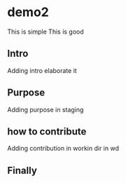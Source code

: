 # demo2

This is simple 
This is good
## Intro
Adding intro
elaborate it 
## Purpose
Adding purpose
in staging
## how to contribute
Adding contribution in workin dir
in wd
## Finally